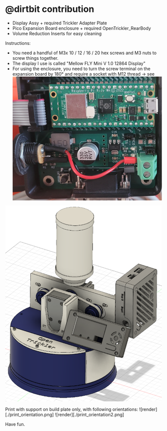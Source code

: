 # @dirtbit contribution

* Display Assy + required Trickler Adapter Plate
* Pico Expansion Board enclosure + required OpenTrickler_RearBody
* Volume Reduction Inserts for easy cleaning

Instructions:
* You need a handful of M3x 10 / 12 / 16 / 20 hex screws and M3 nuts to screw things together. 
* The display I use is called "Mellow FLY Mini V 1.0 12864 Display"
* For using the enclosure, you need to turn the screw terminal on the expansion board by 180° and require a socket with M12 thread -> see ![render](screw_terminal.png)

![render](./Overview.png)

Print with support on build plate only, with following orientations:
![render][./print_orientation.png]
![render][./print_orientation2.png]

Have fun.